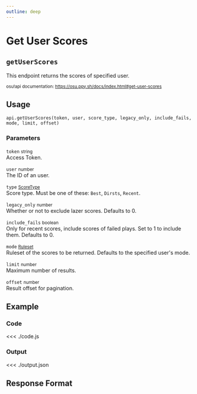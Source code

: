 ```yaml
---
outline: deep
---
```


# Get User Scores <Badge type="info" text="GET"/>

## `getUserScores`

This endpoint returns the scores of specified user.

<small>osu!api documentation: https://osu.ppy.sh/docs/index.html#get-user-scores</small>

## Usage

`api.getUserScores(token, user, score_type, legacy_only, include_fails, mode, limit, offset)`

### Parameters

`token` <small>string</small><br>
Access Token.

`user` <small>number</small><br>
The ID of an user.

`type` <small>[ScoreType](../../types/score-type)</small><br>
Score type. Must be one of these: `Best`, `Dirsts`, `Recent`.

`legacy_only` <small>number</small> <Badge type="tip" text="optional" /><br>
Whether or not to exclude lazer scores. Defaults to 0.

`include_fails` <small>boolean</small> <Badge type="tip" text="optional" /><br>
Only for recent scores, include scores of failed plays. Set to 1 to include them. Defaults to 0.

`mode` <small>[Ruleset](../../types/ruleset)</small> <Badge type="tip" text="optional" /><br>
Ruleset of the scores to be returned. Defaults to the specified user's mode.

`limit` <small>number</small> <Badge type="tip" text="optional" /><br>
Maximum number of results.

`offset` <small>number</small> <Badge type="tip" text="optional" /><br>
Result offset for pagination.

## Example

### Code
<<< ./code.js

### Output
<<< ./output.json

## Response Format

<!--@include: ./response.md-->